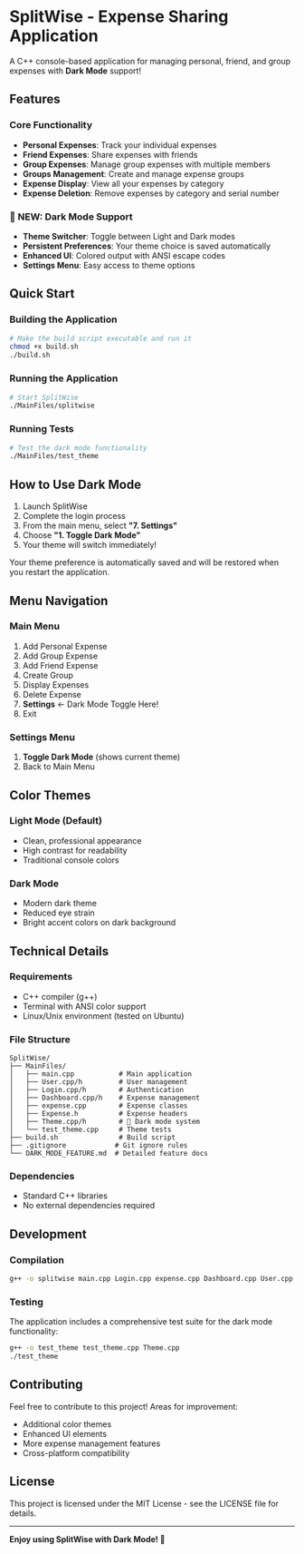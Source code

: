# SplitWise - Expense Sharing Application

A C++ console-based application for managing personal, friend, and group expenses with **Dark Mode** support!

## Features

### Core Functionality
- **Personal Expenses**: Track your individual expenses
- **Friend Expenses**: Share expenses with friends
- **Group Expenses**: Manage group expenses with multiple members
- **Groups Management**: Create and manage expense groups
- **Expense Display**: View all your expenses by category
- **Expense Deletion**: Remove expenses by category and serial number

### 🌙 NEW: Dark Mode Support
- **Theme Switcher**: Toggle between Light and Dark modes
- **Persistent Preferences**: Your theme choice is saved automatically
- **Enhanced UI**: Colored output with ANSI escape codes
- **Settings Menu**: Easy access to theme options

## Quick Start

### Building the Application
```bash
# Make the build script executable and run it
chmod +x build.sh
./build.sh
```

### Running the Application
```bash
# Start SplitWise
./MainFiles/splitwise
```

### Running Tests
```bash
# Test the dark mode functionality
./MainFiles/test_theme
```

## How to Use Dark Mode

1. Launch SplitWise
2. Complete the login process
3. From the main menu, select **"7. Settings"**
4. Choose **"1. Toggle Dark Mode"**
5. Your theme will switch immediately!

Your theme preference is automatically saved and will be restored when you restart the application.

## Menu Navigation

### Main Menu
1. Add Personal Expense
2. Add Group Expense  
3. Add Friend Expense
4. Create Group
5. Display Expenses
6. Delete Expense
7. **Settings** ← Dark Mode Toggle Here!
8. Exit

### Settings Menu
1. **Toggle Dark Mode** (shows current theme)
2. Back to Main Menu

## Color Themes

### Light Mode (Default)
- Clean, professional appearance
- High contrast for readability
- Traditional console colors

### Dark Mode
- Modern dark theme
- Reduced eye strain
- Bright accent colors on dark background

## Technical Details

### Requirements
- C++ compiler (g++)
- Terminal with ANSI color support
- Linux/Unix environment (tested on Ubuntu)

### File Structure
```
SplitWise/
├── MainFiles/
│   ├── main.cpp           # Main application
│   ├── User.cpp/h         # User management
│   ├── Login.cpp/h        # Authentication
│   ├── Dashboard.cpp/h    # Expense management
│   ├── expense.cpp        # Expense classes
│   ├── Expense.h          # Expense headers
│   ├── Theme.cpp/h        # 🌙 Dark mode system
│   └── test_theme.cpp     # Theme tests
├── build.sh               # Build script
├── .gitignore            # Git ignore rules
└── DARK_MODE_FEATURE.md  # Detailed feature docs
```

### Dependencies
- Standard C++ libraries
- No external dependencies required

## Development

### Compilation
```bash
g++ -o splitwise main.cpp Login.cpp expense.cpp Dashboard.cpp User.cpp Theme.cpp
```

### Testing
The application includes a comprehensive test suite for the dark mode functionality:
```bash
g++ -o test_theme test_theme.cpp Theme.cpp
./test_theme
```

## Contributing

Feel free to contribute to this project! Areas for improvement:
- Additional color themes
- Enhanced UI elements
- More expense management features
- Cross-platform compatibility

## License

This project is licensed under the MIT License - see the LICENSE file for details.

---

**Enjoy using SplitWise with Dark Mode! 🌙**
